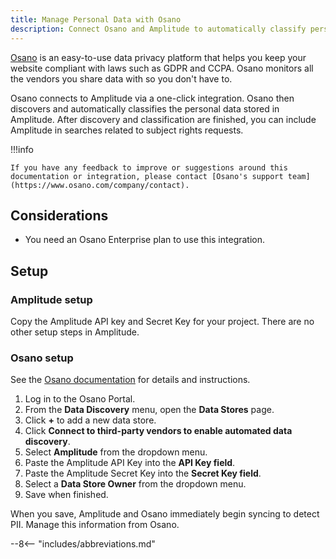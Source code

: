 ```yaml
---
title: Manage Personal Data with Osano
description: Connect Osano and Amplitude to automatically classify personal data stored in Amplitude.
---
```


[Osano](https://www.osano.com/) is an easy-to-use data privacy platform that helps you keep your website compliant with laws such as GDPR and CCPA. Osano monitors all the vendors you share data with so you don't have to.

Osano connects to Amplitude via a one-click integration. Osano then discovers and automatically classifies the personal data stored in Amplitude. After discovery and classification are finished, you can include Amplitude in searches related to subject rights requests.

!!!info

    If you have any feedback to improve or suggestions around this documentation or integration, please contact [Osano's support team](https://www.osano.com/company/contact). 

## Considerations

- You need an Osano Enterprise plan to use this integration.

## Setup

### Amplitude setup

Copy the Amplitude API key and Secret Key for your project. There are no other setup steps in Amplitude.

### Osano setup

See the [Osano documentation](https://docs.osano.com/data-field-classificaiton-categories) for details and instructions.

1. Log in to the Osano Portal.
2. From the **Data Discovery** menu, open the **Data Stores** page.
3. Click **+** to add a new data store.
4. Click **Connect to third-party vendors to enable automated data discovery**.
5. Select **Amplitude** from the dropdown menu.
6. Paste the Amplitude API Key into the **API Key field**.
7. Paste the Amplitude Secret Key into the **Secret Key field**.
8. Select a **Data Store Owner** from the dropdown menu.
9. Save when finished.

When you save, Amplitude and Osano immediately begin syncing to detect PII. Manage this information from Osano.

--8<-- "includes/abbreviations.md"